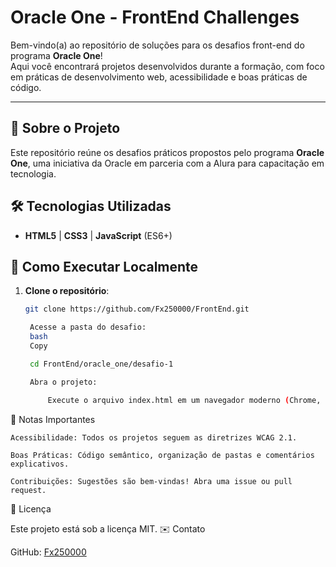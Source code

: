 # Oracle One - FrontEnd Challenges

Bem-vindo(a) ao repositório de soluções para os desafios front-end do programa **Oracle One**!  
Aqui você encontrará projetos desenvolvidos durante a formação, com foco em práticas de desenvolvimento web, acessibilidade e boas práticas de código.

---

## 🚀 Sobre o Projeto

Este repositório reúne os desafios práticos propostos pelo programa **Oracle One**, uma iniciativa da Oracle em parceria com a Alura para capacitação em tecnologia. 

## 🛠 Tecnologias Utilizadas

- **HTML5** | **CSS3** | **JavaScript** (ES6+)

## 📝 Como Executar Localmente

1. **Clone o repositório**:
   ```bash
   git clone https://github.com/Fx250000/FrontEnd.git

    Acesse a pasta do desafio:
    bash
    Copy

    cd FrontEnd/oracle_one/desafio-1

    Abra o projeto:

        Execute o arquivo index.html em um navegador moderno (Chrome, Firefox, Edge).

📌 Notas Importantes

    Acessibilidade: Todos os projetos seguem as diretrizes WCAG 2.1.

    Boas Práticas: Código semântico, organização de pastas e comentários explicativos.

    Contribuições: Sugestões são bem-vindas! Abra uma issue ou pull request.

📄 Licença

Este projeto está sob a licença MIT.
✉️ Contato

GitHub: [Fx250000](https://github.com/Fx250000)
